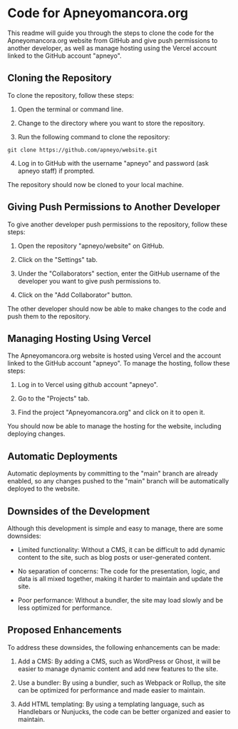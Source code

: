 # Code for Apneyomancora.org

This readme will guide you through the steps to clone the code for the Apneyomancora.org website from GitHub and give push permissions to another developer, as well as manage hosting using the Vercel account linked to the GitHub account "apneyo".

## Cloning the Repository

To clone the repository, follow these steps:

1. Open the terminal or command line.

2. Change to the directory where you want to store the repository.

3. Run the following command to clone the repository:

```
git clone https://github.com/apneyo/website.git
```


4. Log in to GitHub with the username "apneyo" and password (ask apneyo staff) if prompted.

The repository should now be cloned to your local machine.

## Giving Push Permissions to Another Developer

To give another developer push permissions to the repository, follow these steps:

1. Open the repository "apneyo/website" on GitHub.

2. Click on the "Settings" tab.

3. Under the "Collaborators" section, enter the GitHub username of the developer you want to give push permissions to.

4. Click on the "Add Collaborator" button.

The other developer should now be able to make changes to the code and push them to the repository.

## Managing Hosting Using Vercel

The Apneyomancora.org website is hosted using Vercel and the account linked to the GitHub account "apneyo". To manage the hosting, follow these steps:

1. Log in to Vercel using github account "apneyo".

2. Go to the "Projects" tab.

3. Find the project "Apneyomancora.org" and click on it to open it.

You should now be able to manage the hosting for the website, including deploying changes.

## Automatic Deployments

Automatic deployments by committing to the "main" branch are already enabled, so any changes pushed to the "main" branch will be automatically deployed to the website.

## Downsides of the Development

Although this development is simple and easy to manage, there are some downsides:

- Limited functionality: Without a CMS, it can be difficult to add dynamic content to the site, such as blog posts or user-generated content.

- No separation of concerns: The code for the presentation, logic, and data is all mixed together, making it harder to maintain and update the site.

- Poor performance: Without a bundler, the site may load slowly and be less optimized for performance.

## Proposed Enhancements

To address these downsides, the following enhancements can be made:

1. Add a CMS: By adding a CMS, such as WordPress or Ghost, it will be easier to manage dynamic content and add new features to the site.

2. Use a bundler: By using a bundler, such as Webpack or Rollup, the site can be optimized for performance and made easier to maintain.

3. Add HTML templating: By using a templating language, such as Handlebars or Nunjucks, the code can be better organized and easier to maintain.
